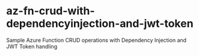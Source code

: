 # az-fn-crud-with-dependencyinjection-and-jwt-token
Sample Azure Function CRUD operations with Dependency Injection and JWT Token handling
